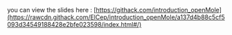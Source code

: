 you can view the slides here : [https://githack.com/introduction_openMole](https://rawcdn.githack.com/ElCep/introduction_openMole/a137d4b88c5cf5093d34549188428e2bfe023598/index.html#/)
